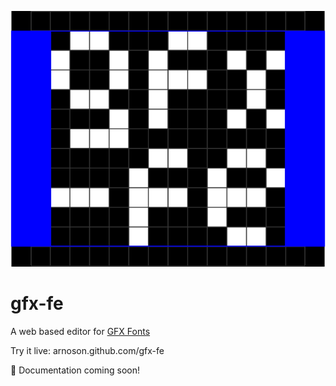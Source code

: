 <p align="center">
  <picture>
      <source media="(prefers-color-scheme: dark)" srcset="./.github/logo-dark.svg">
      <img src="./.github/logo-light.svg" alt="" />
  </picture>
</p>

# gfx-fe

A web based editor for [GFX Fonts](https://learn.adafruit.com/adafruit-gfx-graphics-library/using-fonts)

Try it live: arnoson.github.com/gfx-fe

📜 Documentation coming soon!

